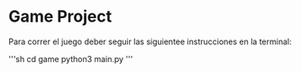 # Game Project

Para correr el juego deber seguir las siguientee instrucciones en la terminal:

'''sh
cd game
python3 main.py
'''